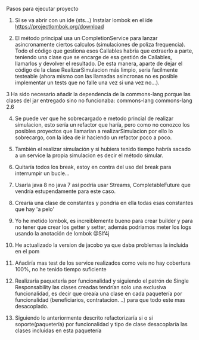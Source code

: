 Pasos para ejecutar proyecto

1. Si se va abrir con un ide (sts...) Instalar lombok en el ide https://projectlombok.org/download

2. El método principal usa un CompletionService para lanzar asincronamente ciertos calculos (simulaciones de poliza frequencia). Todo el código que gestiona esos Callables habria que extraerlo a parte, teniendo una clase que se encarge de esa gestión de Callables, llamarlos y devolver el resultado. De esta manera, aparte de dejar el código de la clase RealizarSimulacion más limpio, seria facilmente testeable (ahora mismo con las llamadas asincronas no es posible implementar un tests que no falle una vez si una vez no...).

3 Ha sido necesario añadir la dependencia de la commons-lang porque las clases del jar entregado sino no funcionaba:
 <dependency>
    <groupId>commons-lang</groupId>
    <artifactId>commons-lang</artifactId>
    <version>2.6</version>
</dependency>

4. Se puede ver que he sobrecargado e metodo princial de realizar simulacion, esto sería un refactor que haría, pero como no conozco los posibles proyectos que llamarían a realizarSimulacion por ello lo sobrecargo, con la idea de ir haciendo un refactor poco a poco.

5. También el realizar simulación y si hubiera tenido tiempo habría sacado a un service la propia simulacion es decir el método simular.

6. Quitaría todos los break, estoy en contra del uso del break para interrumpir un bucle... 

7. Usaría java 8 no java 7 así podría usar Streams, CompletableFuture que vendría estupendamente para este caso. 

8. Crearía una clase de constantes y pondría en ella todas esas constantes que hay 'a pelo'

9. Yo he metido lombok, es increiblemente bueno para crear builder y para no tener que crear los getter y setter, además podriamos meter los logs usando la anotación de lombok @Slf4j

10. He actualizado la version de jacobo ya que daba problemas la incluida en el pom

11. Añadiría mas test de los service realizados como veís no hay cobertura 100%, no he tenido tiempo suficiente

12. Realizaría paquetería por funcionalidad y siguiendo el patrón de Single Responsability las clases creadas tendrían solo una exclusiva funcionalidad, es decir que creaía una clase en cada paquetería por funcionalidad (beneficiarios, contratacion. ..) para que todo este mas desacoplado.

13. Siguiendo lo anteriormente descrito refactorizaría si o si soporte(paquetería) por funcionalidad y tipo de clase desacoplaría las clases incluidas en esta paquetería
